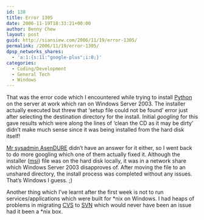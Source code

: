 ```yaml
---
id: 138
title: Error 1305
date: 2006-11-19T18:33:21+00:00
author: Benny Chew
layout: post
guid: http://siansiew.com/2006/11/19/error-1305/
permalink: /2006/11/19/error-1305/
dpsp_networks_shares:
  - 'a:1:{s:11:"google-plus";i:0;}'
categories:
  - Coding/Development
  - General Tech
  - Windows
---
```

That was the error code which I encountered while trying to install <a target="_blank" href="http://www.python.org/">Python</a> on the server at work which ran on Windows Server 2003. The installer actually executed but threw that &#8216;setup file could not be found&#8217; error just after selecting the destination directory for the install. Initial _googling_ for this gave results which were along the lines of &#8216;clean the CD as it may be dirty&#8217; didn&#8217;t make much sense since it was being installed from the hard disk itself!

<a target="_blank" href="http://asendure.wordpress.com/">Mr sysadmin AsenDURE</a> didn&#8217;t have an answer for it either, so I went back to do more googling which one of them actually fixed it. Although the installer (<a target="_blank" href="http://en.wikipedia.org/wiki/Microsoft_Installer">msi</a>) file was on the hard disk locally, it was in a network share which Windows Server 2003 disapproves of. After moving the file to an unshared directory, the install process was completed without any issues. That&#8217;s Windows I guess. ;)

Another thing which I&#8217;ve learnt after the first week is not to run services/applications which were built for *nix on Windows. I had heaps of problems in migrating <a target="_blank" href="http://www.nongnu.org/cvs/">CVS</a> to <a target="_blank" href="htp://subversion.tigris.org/">SVN</a> which would never have been an issue had it been a *nix box.
